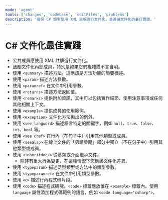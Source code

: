 ```yaml
---
mode: 'agent'
tools: ['changes', 'codebase', 'editFiles', 'problems']
description: '確保 C# 類型使用 XML 註解進行文件化，並遵循文件化的最佳實踐。'
---
```


# C# 文件化最佳實踐

- 公共成員應使用 XML 註解進行文件化。
- 鼓勵文件化內部成員，特別是如果它們複雜或不言自明。
- 使用 `<summary>` 描述方法。這應該是方法功能的簡要概述。
- 使用 `<param>` 描述方法參數。
- 使用 `<paramref>` 在文件中引用參數。
- 使用 `<returns>` 描述方法返回值。
- 使用 `<remarks>` 提供附加資訊，其中可以包括實作細節、使用注意事項或任何其他相關上下文。
- 使用 `<example>` 提供成員的使用範例。
- 使用 `<exception>` 文件化方法拋出的例外。
- 使用 `<see langword>` 描述語言特定的關鍵字，例如 `null`、`true`、`false`、`int`、`bool` 等。
- 使用 `<see cref>` 在行內（在句子中）引用其他類型或成員。
- 使用 `<seealso>` 在線上文件的「另請參閱」部分中獨立（不在句子中）引用其他類型或成員。
- 使用 `<inheritdoc/>` 從基類或介面繼承文件。
  - 除非有重大行為變更，在這種情況下您應該文件化差異。
- 使用 `<typeparam>` 描述泛型類型或方法中的類型參數。
- 使用 `<typeparamref>` 在文件中引用類型參數。
- 使用 `<c>` 描述行內程式碼片段。
- 使用 `<code>` 描述程式碼塊。`<code>` 標籤應放置在 `<example>` 標籤內。使用 `language` 屬性添加程式碼範例的語言，例如 `<code language="csharp">`。

